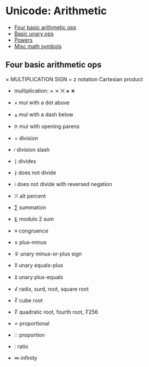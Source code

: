 # Unicode: Arithmetic

<!-- TOC -->

- [Four basic arithmetic ops](#four-basic-arithmetic-ops)
- [Basic unary ops](#basic-unary-ops)
- [Powers](#powers)
- [Misc math symbols](#misc-math-symbols)

<!-- /TOC -->

## Four basic arithmetic ops

×  MULTIPLICATION SIGN = z notation Cartesian product
- multiplication: × ⨯ ⨉ ⨳ ⋇
- ⨰ mul with a dot above
- ⨱ mul with a dash below
- ⨴ mul with opening parens

- ÷ division
- ∕ division slash

- ∣ divides
- ∤ does not divide
- ⫮ does not divide with reversed negation
- ⁒ alt percent
- ∑ summation
- ⨊ modulo 2 sum
- ≡ congruence
- ± plus-minus
- ∓ unary minus-or-plus sign
- ⩱ unary equals-plus
- ⩲ unary plus-equals
- √ radix, surd, root, square root
- ∛ cube root
- ∜ quadratic root, fourth root, ∜256
- ∝ proportional
- ∷ proportion
- ∶ ratio
- ∞ infinity

